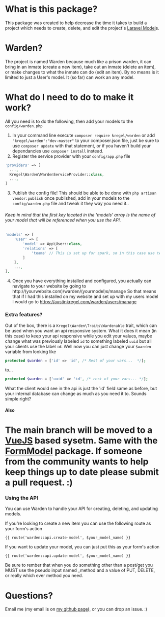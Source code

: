 # What is this package?
This package was created to help decrease the time it takes to build a project
which needs to create, delete, and edit the project's [Laravel Model](http://laravel.com/docs/master/eloquent)s.

# Warden?
The project is named Warden because much like a prison warden, it can bring in an inmate (create a new item), take out an inmate (delete an item), or make changes to what the inmate can do
(edit an item). By no means is it limited to just a User's model. It (so far) can work an any model.

# What do I need to do to make it work?
All you need is to do the following, then add your models to the `config/warden.php`
 
  1.  In your command line execute `composer require kregel/warden` or add `"kregel/warden":"dev-master"` to your composer.json
      file, just be sure to use `composer update` with that statement,
      or if you haven't build your dependancies use `composer install` instead.
  2.  Register the service provider with your `config/app.php` file
  
  ```php
  'providers' => [
    ...,
    Kregel\Warden\WardenServiceProvider::class,
    ...,
  ]
  ```
  3.  Publish the config file! This should be able to be done with `php artisan vendor:publish` once published, add in your
      models to the `config/warden.php` file and tweak it they way you need it.. 

###### Keep in mind that the first key located in the 'models' array is the name of your model that will be referenced when you use the API.

```php
'models' => [
    'user' => [
        'model' => App\User::class,
        'relations' => [
            'teams' // This is set up for spark, so in this case use teams.
        ]
    ],
    ...,
],
```
  4.  Once you have everything installed and configured, you actually can navigate to your website by going to http://(yourwebsite.com)/warden/(yourmodel)s/manage
      So that means that if I had this installed on my website and set up with my users model I would go to https://austinkregel.com/warden/users/manage

### Extra features?
Out of the box, there is a `Kregel\Warden\Traits\Wardenable` trait, which can be used when you want an api responsive system. What it does it mean (in this case) to keep your api 
responsive while you edit your values, maybe change what was previously labeled `id` to something labeled `uuid` but all your clients use the label `id`. Well now you can just change 
your `$warden` variable from looking like 

```php 
protected $warden = ['id' => 'id', /* Rest of your vars...  */]; 
``` 

to... 

```php 
protected $warden = ['uuid' => 'id', /* rest of your vars... */]; 
``` 

What the client would see in the api is just the 'id' field same as before, but your internal database can change as much as you need it to. Sounds simple right?

#### Also
The main branch will be moved to a [VueJS](http://vuejs.org) based sysetm. Same with the [FormModel](http://github.com/austinkregel/formmodel) package. If someone from the community 
wants to help keep things up to date please submit a pull request. :)
=======

### Using the API
You can use Warden to handle your API for creating, deleting, and updating models.

If you're looking to create a new item you can use the following route as your form's action

    {{ route('warden::api.create-model', $your_model_name) }}
     
If you want to update your model, you can just put this as your form's action

    {{ route('warden::api.update-model', $your_model_name) }}
    
 Be sure to rember that when you do something other than a post/get you MUST use the pseudo input named _method and a value of PUT, DELETE, or really which ever method you need.

# Questions?
Email me (my email is on [my github page](http://github.com/austinkregel)), or you can drop an issue. :)
